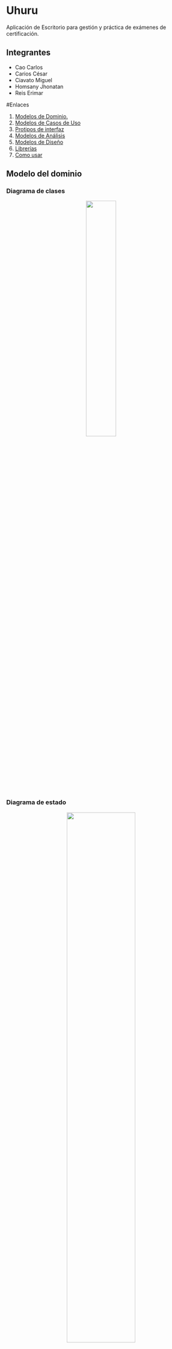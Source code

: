 # Uhuru
Aplicación de Escritorio para gestión y práctica de exámenes de certificación.


## Integrantes
+ Cao Carlos
+ Carios César
+ Ciavato Miguel
+ Homsany Jhonatan
+ Reis Erimar

#Enlaces
1. [ Modelos de Dominio. ](#modelo_dominio)
2. [ Modelos de Casos de Uso](#use_case)
4. [ Protipos de interfaz ](#prototipos)
5. [ Modelos de Análisis](#modelo_analisis)
6. [ Modelos de Diseño](#modelo_diseño)
7. [ Librerías](#lib)
8. [ Como usar](#guia)

<a name="modelo_dominio"></a>
## Modelo del dominio
### Diagrama de clases

<p align="center">
  <img style="width:40%; heigth:300px" src="docs\scenariosView\domainModel\ClassDiagram.png">
</p>

### Diagrama de estado
<p align="center">
  <img style="width:60%; heigth:300px" src="docs\scenariosView\domainModel\StateDiagram.png">
</p>

<a name="use_case"></a>
## Modelo de Casos de Uso
## Diagrama de Casos de Uso
<p align="center">
  <img style="width:40%; heigth:300px" src="docs\scenariosView\useCaseModel\usecaseDiagram.png">
</p>

### Diagrama de Estados de los casos de uso
<p align="center">
  <img style="width:60%; heigth:300px" src="docs\scenariosView\useCaseModel\usecaseStateDiagram.png">
</p>

### Especificaciones de los casos de uso
<p align="center">
  <img style="width:60%; heigth:300px" src="docs\scenariosView\useCaseModel\CU1CrearExamen.png">
  <img style="width:60%; heigth:300px" src="docs\scenariosView\useCaseModel\CU2ResponderExamen.png">
  <img style="width:60%; heigth:300px" src="docs\scenariosView\useCaseModel\CU3ObtenerCertificado.png">
</p>

<a name="prototipos"></a>
## Prototipo de pantallas
### Flujo de Usuario
![Prototipos de Pantallas : Flujo Usuario](docs/prototype/Flujo-Usuario.png)
### Flujo de Administrador
![Prototipos de Pantallas : Flujo Usuario](docs/prototype/Flujo-Admin.png)      
### Enlaces 
- [Prototipo Interactivo en Figma](https://www.figma.com/file/dzXOa9yDAVZmEWpZJqrHQO/Prototipo-De-Interfaz?type=design&node-id=0%3A1&mode=design&t=nIYMdCu8Bfcdtu5P-1)
- [Pantallas](docs/prototype/INTERFACE.md)

<a name="modelo_analisis"></a>
## Modelo de Análisis
### Diagrama de clases de analisis
<p align="center">
  <img style="width:60%; heigth:300px" src="/docs/logicalView/analisysView/classAnalisys/analysisClassDiagram.png">
</p>

### Diagrama de clases de análisis y de colaboración de casos de uso prioritarios 

#### UC1 - Crear Examen
<p align="center">
  <img style="width:40%; heigth:300px" src="docs/logicalView/analisysView/usecaseAnalisys/analysisClassDiagramUC1.png">
  <img style="width:80%; heigth:300px" src="docs/logicalView/analisysView/usecaseAnalisys/collaborationDiagramUC1.png">
</p>

#### UC2 - Responder Examen
<p align="center">
  <img style="width:40%; heigth:300px" src="docs/logicalView/analisysView/usecaseAnalisys/analysisClassDiagramUC2.png">
  <img style="width:80%; heigth:300px" src="docs/logicalView/analisysView/usecaseAnalisys/collaborationDiagramUC2.png">
</p>

#### UC3 - Obtener Certificado
<p align="center">
  <img style="width:40%; heigth:300px" src="docs/logicalView/analisysView/usecaseAnalisys/analysisClassDiagramUC3.png">
  <img style="width:80%; heigth:300px" src="docs/logicalView/analisysView/usecaseAnalisys/collaborationDiagramUC3.png">
</p>

### Diagrama de paquetes de análisis
<p align="center">
  <img style="width:80%; heigth:300px" src="docs/logicalView/analisysView/packageAnalisys/packageDiagram.png">
</p>

<a name="modelo_diseño"></a>
## Modelo de Diseño
### Diagrama de clases
<p align="center">
  <img style="width:100%; heigth:300px" src="docs\logicalView\designView\usecaseDesign\designClasses.png">
</p>

### Diagrama de secuencia
<p align="center">
  <img style="width:60%; heigth:300px" src="docs\logicalView\designView\classDesing\sequenceDiagram.png">
</p>

### Diagrama de Traza
<p align="center">
  <img style="width:100%" src="docs\logicalView\designView\packageDesign\traceDiagram.png">
</p>

## Modelo de Despliegue
<p align="center">
  <img src="docs\physicalView\DeploymentDiagram.png">
</p>

<a name="lib"></a>
##Librerías


<a name="Uhuru"></a>
##Como usar Uhuru